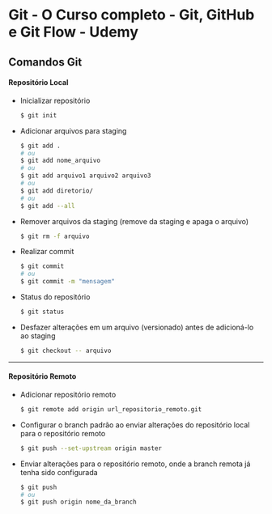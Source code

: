 # Git - O Curso completo - Git, GitHub e Git Flow - Udemy

## Comandos Git

#### Repositório Local

- Inicializar repositório

  ```bash
  $ git init
  ```

- Adicionar arquivos para staging

  ```bash
  $ git add .
  # ou
  $ git add nome_arquivo
  # ou
  $ git add arquivo1 arquivo2 arquivo3
  # ou
  $ git add diretorio/
  # ou
  $ git add --all
  ```

- Remover arquivos da staging (remove da staging e apaga o arquivo)

  ```bash
  $ git rm -f arquivo
  ```

- Realizar commit

  ```bash
  $ git commit
  # ou
  $ git commit -m "mensagem"
  ```

- Status do repositório

  ```bash
  $ git status
  ```

- Desfazer alterações em um arquivo (versionado) antes de adicioná-lo ao staging

  ```bash
  $ git checkout -- arquivo
  ```

---

#### Repositório Remoto

- Adicionar repositório remoto

  ```bash
  $ git remote add origin url_repositorio_remoto.git
  ```

- Configurar o branch padrão ao enviar alterações do repositório local para o repositório remoto

  ```bash
  $ git push --set-upstream origin master
  ```

- Enviar alterações para o repositório remoto, onde a branch remota já tenha sido configurada

  ```bash
  $ git push
  # ou
  $ git push origin nome_da_branch
  ```
